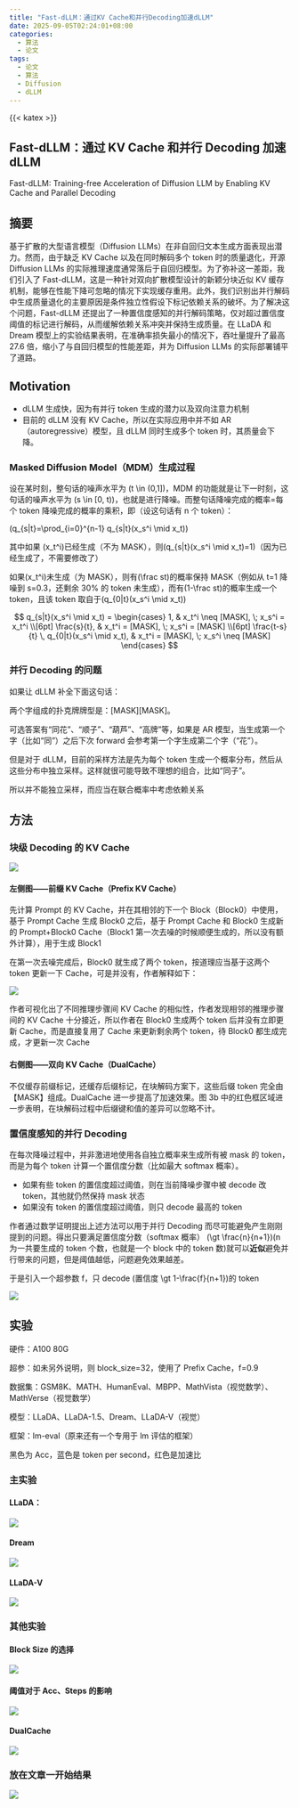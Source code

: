```yaml
---
title: "Fast-dLLM：通过KV Cache和并行Decoding加速dLLM"
date: 2025-09-05T02:24:01+08:00
categories:
  - 算法
  - 论文
tags:
  - 论文
  - 算法
  - Diffusion
  - dLLM
---
```


{{< katex >}}

## Fast-dLLM：通过 KV Cache 和并行 Decoding 加速 dLLM

Fast-dLLM: Training-free Acceleration of Diffusion LLM by Enabling KV Cache and Parallel Decoding

## 摘要

基于扩散的大型语言模型（Diffusion LLMs）在非自回归文本生成方面表现出潜力。然而，由于缺乏 KV Cache 以及在同时解码多个 token 时的质量退化，开源 Diffusion LLMs 的实际推理速度通常落后于自回归模型。为了弥补这一差距，我们引入了 Fast-dLLM，这是一种针对双向扩散模型设计的新颖分块近似 KV 缓存机制，能够在性能下降可忽略的情况下实现缓存重用。此外，我们识别出并行解码中生成质量退化的主要原因是条件独立性假设下标记依赖关系的破坏。为了解决这个问题，Fast-dLLM 还提出了一种置信度感知的并行解码策略，仅对超过置信度阈值的标记进行解码，从而缓解依赖关系冲突并保持生成质量。在 LLaDA 和 Dream 模型上的实验结果表明，在准确率损失最小的情况下，吞吐量提升了最高 27.6 倍，缩小了与自回归模型的性能差距，并为 Diffusion LLMs 的实际部署铺平了道路。

## Motivation

- dLLM 生成快，因为有并行 token 生成的潜力以及双向注意力机制
- 目前的 dLLM 没有 KV Cache，所以在实际应用中并不如 AR（autoregressive）模型，且 dLLM 同时生成多个 token 时，其质量会下降。

### Masked Diffusion Model（MDM）生成过程

设在某时刻，整句话的噪声水平为 \(t \in (0,1]\)，MDM 的功能就是让下一时刻，这句话的噪声水平为 \(s \in [0, t)\)，也就是进行降噪。而整句话降噪完成的概率=每个 token 降噪完成的概率的乘积，即（设这句话有 n 个 token）：

\(q_{s|t}=\prod_{i=0}^{n-1} q_{s|t}(x_s^i \mid x_t)\)

其中如果 \(x_t^i\)已经生成（不为 MASK），则\(q_{s|t}(x_s^i \mid x_t)=1\)（因为已经生成了，不需要修改了）

如果\(x_t^i\)未生成（为 MASK），则有\(\frac st\)的概率保持 MASK（例如从 t=1 降噪到 s=0.3，还剩余 30% 的 token 未生成），而有\(1-\frac st\)的概率生成一个 token，且该 token 取自于\(q_{0|t}(x_s^i \mid x_t)\)

$$
q_{s|t}(x_s^i \mid x_t) =
\begin{cases}
1, & x_t^i \neq [MASK], \; x_s^i = x_t^i \\[6pt]
\frac{s}{t}, & x_t^i = [MASK], \; x_s^i = [MASK] \\[6pt]
\frac{t-s}{t} \, q_{0|t}(x_s^i \mid x_t), & x_t^i = [MASK], \; x_s^i \neq [MASK]
\end{cases}
$$

### 并行 Decoding 的问题

如果让 dLLM 补全下面这句话：

两个字组成的扑克牌牌型是：[MASK][MASK]。

可选答案有“同花”、“顺子”、“葫芦”、“高牌”等，如果是 AR 模型，当生成第一个字（比如“同”）之后下次 forward 会参考第一个字生成第二个字（“花”）。

但是对于 dLLM，目前的采样方法是先为每个 token 生成一个概率分布，然后从这些分布中独立采样。这样就很可能导致不理想的组合，比如“同子”。

所以并不能独立采样，而应当在联合概率中考虑依赖关系

## 方法

### 块级 Decoding 的 KV Cache

![](/post_imgs/Fast-dLLM%EF%BC%9A%E9%80%9A%E8%BF%87KV_Cache%E5%92%8C%E5%B9%B6%E8%A1%8CDecoding%E5%8A%A0%E9%80%9FdLLM/BkMKbqCzno347RxJ2Avc5am7nFc.png)

#### 左侧图——前缀 KV Cache（Prefix KV Cache）

先计算 Prompt 的 KV Cache，并在其相邻的下一个 Block（Block0）中使用，基于 Prompt Cache 生成 Block0 之后，基于 Prompt Cache 和 Block0 生成新的 Prompt+Block0 Cache（Block1 第一次去噪的时候顺便生成的，所以没有额外计算），用于生成 Block1

在第一次去噪完成后，Block0 就生成了两个 token，按道理应当基于这两个 token 更新一下 Cache，可是并没有，作者解释如下：

![](/post_imgs/Fast-dLLM%EF%BC%9A%E9%80%9A%E8%BF%87KV_Cache%E5%92%8C%E5%B9%B6%E8%A1%8CDecoding%E5%8A%A0%E9%80%9FdLLM/SdAubZgKEoQc1IxlzWsclFKcncb.png)

作者可视化出了不同推理步骤间 KV Cache 的相似性，作者发现相邻的推理步骤间的 KV Cache 十分接近，所以作者在 Block0 生成两个 token 后并没有立即更新 Cache，而是直接复用了 Cache 来更新剩余两个 token，待 Block0 都生成完成，才更新一次 Cache

#### 右侧图——双向 KV Cache（DualCache）

不仅缓存前缀标记，还缓存后缀标记，在块解码方案下，这些后缀 token 完全由【MASK】组成。DualCache 进一步提高了加速效果。图 3b 中的红色框区域进一步表明，在块解码过程中后缀键和值的差异可以忽略不计。

### 置信度感知的并行 Decoding

在每次降噪过程中，并非激进地使用各自独立概率来生成所有被 mask 的 token，而是为每个 token 计算一个置信度分数（比如最大 softmax 概率）。

- 如果有些 token 的置信度超过阈值，则在当前降噪步骤中被 decode 改 token，其他就仍然保持 mask 状态
- 如果没有 token 的置信度超过阈值，则只 decode 最高的 token

作者通过数学证明提出上述方法可以用于并行 Decoding 而尽可能避免产生刚刚提到的问题。得出只要满足置信度分数（softmax 概率） \(\gt \frac{n}{n+1}\)(n 为一共要生成的 token 个数，也就是一个 block 中的 token 数)就可以**近似**避免并行带来的问题，但是阈值越低，问题避免效果越差。

于是引入一个超参数 f，只 decode \(置信度 \gt 1-\frac{f}{n+1}\)的 token

![](/post_imgs/Fast-dLLM%EF%BC%9A%E9%80%9A%E8%BF%87KV_Cache%E5%92%8C%E5%B9%B6%E8%A1%8CDecoding%E5%8A%A0%E9%80%9FdLLM/PiMCbYhcgou6qExLX1hce2pMnob.png)

## 实验

硬件：A100 80G

超参：如未另外说明，则 block_size=32，使用了 Prefix Cache，f=0.9

数据集：GSM8K、MATH、HumanEval、MBPP、MathVista（视觉数学）、MathVerse（视觉数学）

模型：LLaDA、LLaDA-1.5、Dream、LLaDA-V（视觉）

框架：lm-eval（原来还有一个专用于 lm 评估的框架）

黑色为 Acc，蓝色是 token per second，红色是加速比

### 主实验

#### LLaDA：

![](/post_imgs/Fast-dLLM%EF%BC%9A%E9%80%9A%E8%BF%87KV_Cache%E5%92%8C%E5%B9%B6%E8%A1%8CDecoding%E5%8A%A0%E9%80%9FdLLM/HjA2bO8xNoc069xA1bDcqhFLnzb.png)

#### Dream

![](/post_imgs/Fast-dLLM%EF%BC%9A%E9%80%9A%E8%BF%87KV_Cache%E5%92%8C%E5%B9%B6%E8%A1%8CDecoding%E5%8A%A0%E9%80%9FdLLM/BlQQbbuNSof00nxxT5icIDC3nKe.png)

#### LLaDA-V

![](/post_imgs/Fast-dLLM%EF%BC%9A%E9%80%9A%E8%BF%87KV_Cache%E5%92%8C%E5%B9%B6%E8%A1%8CDecoding%E5%8A%A0%E9%80%9FdLLM/OBRbbN4C5oahTPxPWpIciTHPn7e.png)

### 其他实验

#### Block Size 的选择

![](/post_imgs/Fast-dLLM%EF%BC%9A%E9%80%9A%E8%BF%87KV_Cache%E5%92%8C%E5%B9%B6%E8%A1%8CDecoding%E5%8A%A0%E9%80%9FdLLM/AyZ0bDBZXo7YHvx9vgoc3mZlnhb.png)

#### 阈值对于 Acc、Steps 的影响

![](/post_imgs/Fast-dLLM%EF%BC%9A%E9%80%9A%E8%BF%87KV_Cache%E5%92%8C%E5%B9%B6%E8%A1%8CDecoding%E5%8A%A0%E9%80%9FdLLM/D4f3b2ueVo2JNexcvjAcBoTCnJm.png)

#### DualCache

![](/post_imgs/Fast-dLLM%EF%BC%9A%E9%80%9A%E8%BF%87KV_Cache%E5%92%8C%E5%B9%B6%E8%A1%8CDecoding%E5%8A%A0%E9%80%9FdLLM/JsisbIQRno02OsxoJhlcqxT9nZe.png)

### 放在文章一开始结果

![](/post_imgs/Fast-dLLM%EF%BC%9A%E9%80%9A%E8%BF%87KV_Cache%E5%92%8C%E5%B9%B6%E8%A1%8CDecoding%E5%8A%A0%E9%80%9FdLLM/SMpabLGo3ovHxBx0ydTc2c9unZe.png)
